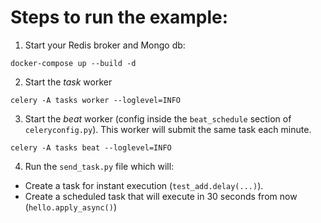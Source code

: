 # Steps to run the example:

1. Start your Redis broker and Mongo db:
```shell
docker-compose up --build -d
```

2. Start the *task* worker
```shell
celery -A tasks worker --loglevel=INFO
```

3. Start the *beat* worker (config inside the `beat_schedule` section of `celeryconfig.py`). This worker will submit the same task each minute.
```shell
celery -A tasks beat --loglevel=INFO
```

4. Run the `send_task.py` file which will:
  - Create a task for instant execution (`test_add.delay(...)`).
  - Create a scheduled task that will execute in 30 seconds from now (`hello.apply_async()`)
  
